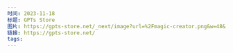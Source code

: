 ```yaml
---
时间: 2023-11-18
标题: GPTs Store
图片: https://gpts-store.net/_next/image?url=%2Fmagic-creator.png&w=48&q=75
链接: https://gpts-store.net/
tags:
---
```




